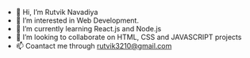 - 👋 Hi, I’m Rutvik Navadiya
- 👀 I’m interested in Web Development.
- 🌱 I’m currently learning React.js and Node.js
- 💞️ I’m looking to collaborate on HTML, CSS and JAVASCRIPT projects
- 📫 Coantact me through rutvik3210@gmail.com

<!---
rutvik582000/rutvik582000 is a ✨ special ✨ repository because its `README.md` (this file) appears on your GitHub profile.
You can click the Preview link to take a look at your changes.
--->
